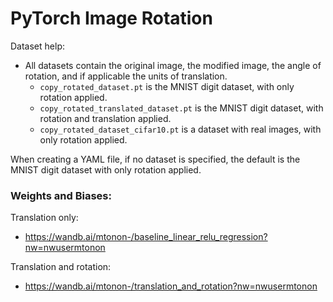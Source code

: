 # PyTorch Image Rotation

Dataset help:
- All datasets contain the original image, the modified image, the angle of rotation, and if applicable the units of translation.
    - `copy_rotated_dataset.pt` is the MNIST digit dataset, with only rotation applied.
    - `copy_rotated_translated_dataset.pt` is the MNIST digit dataset, with rotation and translation applied.
    - `copy_rotated_dataset_cifar10.pt` is a dataset with real images, with only rotation applied.

When creating a YAML file, if no dataset is specified, the default is the MNIST digit dataset with only rotation applied.


### Weights and Biases: 

Translation only:
- https://wandb.ai/mtonon-/baseline_linear_relu_regression?nw=nwusermtonon 

Translation and rotation:
- https://wandb.ai/mtonon-/translation_and_rotation?nw=nwusermtonon
